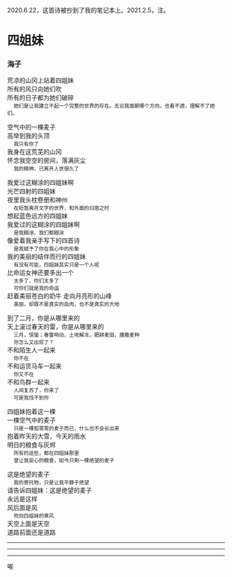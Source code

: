 2020.6.22，这首诗被抄到了我的笔记本上。2021.2.5，注。

# 四姐妹
### 海子
荒凉的山冈上站着四姐妹    
所有的风只向她们吹  
所有的日子都为她们破碎  
<small>&emsp; 她们是让我建立不起一个完整的世界的存在。无论我面朝哪个方向，也看不透，理解不了她们。</small>

空气中的一棵麦子    
高举到我的头顶    
<small> &emsp; 我只有你了</small>  
我身在这荒芜的山冈    
怀念我空空的房间，落满灰尘  
<small> &emsp; 我的精神，已离开人世很久了</small>

我爱过这糊涂的四姐妹啊    
光芒四射的四姐妹    
夜里我头枕卷册和神州  
<small>&emsp; 在短暂离开文字的世界，和外面的归宿之时</small>  
想起蓝色远方的四姐妹    
我爱过的这糊涂的四姐妹啊  
<small>&emsp; 是我糊涂，我们都糊涂</small>    
像爱着我亲手写下的四首诗  
<small>&emsp; 是我赋予了你在我心中的形象</small>  
我的美丽的结伴而行的四姐妹  
<small>&emsp; 有没有可能，四姐妹其实只是一个人呢</small>    
比命运女神还要多出一个  
<small>&emsp; 太多了，你们太多了  
&emsp; 可你们就是我的命运</small>  
赶着美丽苍白的奶牛 走向月亮形的山峰  
<small>&emsp; 美丽，却既不是真实的血肉，也不是真实的大地</small>

到了二月，你是从哪里来的  
天上滚过春天的雷，你是从哪里来的  
<small>&emsp; 三月，惊蛰；春雷响动，土地解冻，肥耕麦田，播撒麦种    
&emsp; 你怎么又出现了？</small>  
不和陌生人一起来  
<small>&emsp; 你不在</small>  
不和运货马车一起来  
<small>&emsp; 你又不在</small>  
不和鸟群一起来  
<small>&emsp; 人间复苏了，你来了  
&emsp; 可是我找不到你</small>

四姐妹抱着这一棵  
一棵空气中的麦子  
<small>&emsp; 只是一棵孤零零的麦子而已，什么也不会长出来</small>  
抱着昨天的大雪，今天的雨水  
明日的粮食与灰烬  
<small>&emsp; 所有的这些，都在四姐妹那里  
&emsp; 曾让我安心的粮食，如今只剩一棵绝望的麦子</small>

这是绝望的麦子  
<small>&emsp; 我的寄托物，只是让我平静于绝望</small>  
请告诉四姐妹：这是绝望的麦子  
永远是这样  
风后面是风  
<small>&emsp; 吹向四姐妹的寒风</small>  
天空上面是天空  
道路前面还是道路  

---
***
___
唉